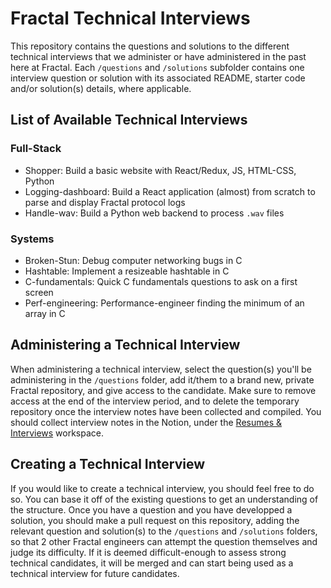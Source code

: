 # Fractal Technical Interviews 

This repository contains the questions and solutions to the different technical interviews that we administer or have administered in the past here at Fractal. Each `/questions` and `/solutions` subfolder contains one interview question or solution with its associated README, starter code and/or solution(s) details, where applicable. 

## List of Available Technical Interviews

### Full-Stack

- Shopper: Build a basic website with React/Redux, JS, HTML-CSS, Python
- Logging-dashboard: Build a React application (almost) from scratch to parse and display Fractal protocol logs
- Handle-wav: Build a Python web backend to process `.wav` files

### Systems

- Broken-Stun: Debug computer networking bugs in C
- Hashtable: Implement a resizeable hashtable in C
- C-fundamentals: Quick C fundamentals questions to ask on a first screen
- Perf-engineering: Performance-engineer finding the minimum of an array in C

## Administering a Technical Interview

When administering a technical interview, select the question(s) you'll be administering in the `/questions` folder, add it/them to a brand new, private Fractal repository, and give access to the candidate. Make sure to remove access at the end of the interview period, and to delete the temporary repository once the interview notes have been collected and compiled. You should collect interview notes in the Notion, under the [Resumes & Interviews](https://www.notion.so/tryfractal/8f16952aecf542d1b6ed2f8a0bdcd26b?v=40797fca108c4304a47b21c8939acfc5) workspace.

## Creating a Technical Interview

If you would like to create a technical interview, you should feel free to do so. You can base it off of the existing questions to get an understanding of the structure. Once you have a question and you have developped a solution, you should make a pull request on this repository, adding the relevant question and solution(s) to the `/questions` and `/solutions` folders, so that 2 other Fractal engineers can attempt the question themselves and judge its difficulty. If it is deemed difficult-enough to assess strong technical candidates, it will be merged and can start being used as a technical interview for future candidates.
